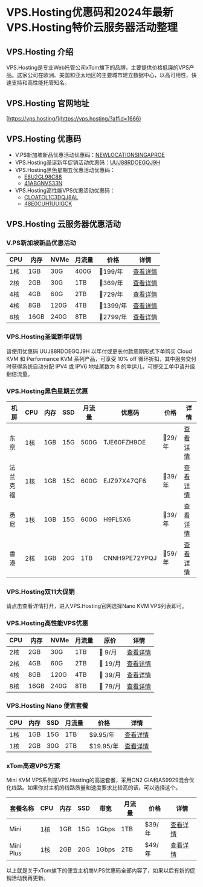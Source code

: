 # VPS.Hosting优惠码和2024年最新VPS.Hosting特价云服务器活动整理

## VPS.Hosting 介绍

VPS.Hosting是专业Web托管公司xTom旗下的品牌，主要提供价格低廉的VPS产品。这家公司在欧洲、美国和亚太地区的主要城市建立数据中心，以高可用性、快速支持和高性能托管知名。

## VPS.Hosting 官网地址

[https://vps.hosting/](https://vps.hosting/?affid=1666)

## VPS.Hosting 优惠码

- V.PS新加坡新品优惠活动优惠码：[NEWLOCATIONSINGAPROE](https://vps.hosting/?affid=1666)
- VPS.Hosting圣诞新年促销活动优惠码：[UUJ88RDOEGQJ9H](https://vps.hosting/?affid=1666)
- VPS.Hosting黑色星期五优惠活动优惠码：
  - [E8U2GL98C88](https://vps.hosting/?affid=1666)
  - [41ABGNVS33N](https://vps.hosting/?affid=1666)
- VPS.Hosting高性能VPS优惠活动优惠码：
  - [CLOATOL1C3DQJ8AL](https://vps.hosting/?affid=1666)
  - [48E0CUH1UUIGCK](https://vps.hosting/?affid=1666)

## VPS.Hosting 云服务器优惠活动

### V.PS新加坡新品优惠活动

| CPU | 内存 | NVMe | 月流量 | 价格 | 详情 |
| --- | --- | --- | --- | --- | --- |
| 1核 | 1GB | 30G | 400G | 199/年 | [查看详情](https://vps.hosting/?affid=1666) |
| 2核 | 2GB | 30G | 1TB | 369/年 | [查看详情](https://vps.hosting/?affid=1666) |
| 4核 | 4GB | 60G | 2TB | 729/年 | [查看详情](https://vps.hosting/?affid=1666) |
| 4核 | 8GB | 120G | 4TB | 1399/年 | [查看详情](https://vps.hosting/?affid=1666) |
| 8核 | 16GB | 240G | 8TB | 2799/年 | [查看详情](https://vps.hosting/?affid=1666) |

### VPS.Hosting圣诞新年促销

请使用优惠码 UUJ88RDOEGQJ9H 以年付或更长付款周期形式下单购买 Cloud KVM 和 Performance KVM 系列产品，可享受 10% off 循环折扣，其中服务交付时获得系统自动分配 IPV4 或 IPV6 地址尾数为 8 的幸运儿，可提交工单申请升级翻倍流量。

### VPS.Hosting黑色星期五优惠

| 机房 | CPU | 内存 | SSD | 月流量 | 优惠码 | 价格 | 详情 |
| --- | --- | --- | --- | --- | --- | --- | --- |
| 东京 | 1核 | 1GB | 15G | 500G | TJE60FZH9OE | 29/年 | [查看详情](https://vps.hosting/?affid=1666) |
| 法兰克福 | 1核 | 1GB | 15G | 600G | EJZ97X47QF6 | 39/年 | [查看详情](https://vps.hosting/?affid=1666) |
| 悉尼 | 1核 | 1GB | 15G | 600G | H9FL5X6 | 39/年 | [查看详情](https://vps.hosting/?affid=1666) |
| 香港 | 2核 | 1GB | 20G | 1TB | CNNH9PE72YPQJ | 59/年 | [查看详情](https://vps.hosting/?affid=1666) |

### VPS.Hosting双11大促销

请点击查看详情打开，进入VPS.Hosting官网选择Nano KVM VPS列表即可。

### VPS.Hosting高性能VPS优惠

| CPU | 内存 | NVMe | 月流量 | 原价 | 详情 |
| --- | --- | --- | --- | --- | --- |
| 2核 | 2GB | 30G | 1TB |  9/月 | [查看详情](https://vps.hosting/?affid=1666) |
| 2核 | 4GB | 60G | 2TB |  19/月 | [查看详情](https://vps.hosting/?affid=1666) |
| 4核 | 8GB | 120G | 4TB |  39/月 | [查看详情](https://vps.hosting/?affid=1666) |
| 8核 | 16GB | 240G | 8TB |  79/月 | [查看详情](https://vps.hosting/?affid=1666) |

### VPS.Hosting Nano 便宜套餐

| CPU | 内存 | SSD | 月流量 | 价格 | 详情 |
| --- | --- | --- | --- | --- | --- |
| 1核 | 1GB | 15G | 1TB | $9.95/年 | [查看详情](https://vps.hosting/?affid=1666) |
| 1核 | 2GB | 30G | 2TB | $19.95/年 | [查看详情](https://vps.hosting/?affid=1666) |

### xTom高速VPS方案

Mini KVM VPS系列是VPS.Hosting的高速套餐，采用CN2 GIA和AS9929混合优化线路。如果你对主机的线路质量和速度要求比较高的话，可以选择这个。

| 套餐名称 | CPU | 内存 | SSD | 带宽 | 月流量 | 价格 | 详情 |
| --- | --- | --- | --- | --- | --- | --- | --- |
| Mini | 1核 | 1GB | 15G | 1Gbps | 1TB | $39/年 | [查看详情](https://vps.hosting/?affid=1666) |
| Mini Plus | 1核 | 2GB | 20G | 1Gbps | 2TB | $49/年 | [查看详情](https://vps.hosting/?affid=1666) |

以上就是关于xTom旗下的便宜主机商V.PS优惠码全部内容了，如果以后有新的促销活动我再更新。
